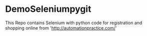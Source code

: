 # DemoSeleniumpygit
This Repo contains Selenium with python code for registration and shopping online from 'http://automationpractice.com/'
